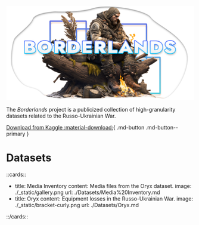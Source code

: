 ![Borderlands](https://raw.githubusercontent.com/dominictarro/Borderlands/719584af68326f8263f5935743d3c86cc62e2515/assets/borderlands%20soldier%20header.png)

The *Borderlands* project is a publicized collection of high-granularity datasets related to the Russo-Ukrainian War.

[Download from Kaggle :material-download:](https://www.kaggle.com/dominictarro/borderlands){ .md-button .md-button--primary }

# Datasets

::cards::

- title: Media Inventory
  content: Media files from the Oryx dataset.
  image: ./_static/gallery.png
  url: ./Datasets/Media%20Inventory.md
- title: Oryx
  content: Equipment losses in the Russo-Ukrainian War.
  image: ./_static/bracket-curly.png
  url: ./Datasets/Oryx.md

::/cards::
